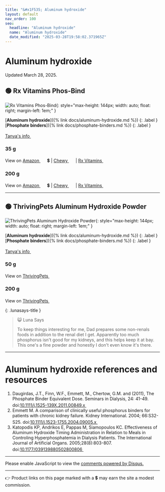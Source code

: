 ```yaml
---
title: "&#x1F535; Aluminum hydroxide"
layout: default
nav_order: 100
seo:
  headline: "Aluminum hydroxide"
  name: "Aluminum hydroxide"
  date_modified: "2025-03-28T19:58:02.371965Z"
---
```


# Aluminum hydroxide

Updated March 28, 2025.



## &#x1F7E2; Rx Vitamins Phos-Bind

![Rx Vitamins Phos-Bind](https://rxvitamins.com/cdn/shop/files/8926Phos-Bind35g.png?width=1220){: style="max-height: 144px; width: auto; float: right; margin-left: 1em;" }

[**Aluminum hydroxide**]({% link docs/aluminum-hydroxide.md %})
{: .label }
[**Phosphate binders**]({% link docs/phosphate-binders.md %})
{: .label }

 <a href="https://felinecrf.org/phosphorus_binders.htm#aloh_formulations" class="external" target="_blank">Tanya's info&nbsp;<svg width="18" height="18" viewBox="0 0 24 24"><use xlink:href="#svg-external-link"></use></svg></a>

### 35 g

View on <a href="https://www.amazon.com/dp/B0CX73HXPF/ref=nosim?tag=ckdcatsupplies-20" class="external" target="_blank">Amazon&nbsp;<svg width="18" height="18" viewBox="0 0 24 24"><use xlink:href="#svg-external-link"></use></svg></a> &#x1f4b2; &#124; <a href="https://www.chewy.com/dp/848134" class="external" target="_blank">Chewy&nbsp;<svg width="18" height="18" viewBox="0 0 24 24"><use xlink:href="#svg-external-link"></use></svg></a> &#124; <a href="https://rxvitamins.com/products/phos-bind-35-gm?variant=53425113006239" class="external" target="_blank">Rx Vitamins&nbsp;<svg width="18" height="18" viewBox="0 0 24 24"><use xlink:href="#svg-external-link"></use></svg></a>

### 200 g

View on <a href="https://www.amazon.com/dp/B0D2PKNP51/ref=nosim?tag=ckdcatsupplies-20" class="external" target="_blank">Amazon&nbsp;<svg width="18" height="18" viewBox="0 0 24 24"><use xlink:href="#svg-external-link"></use></svg></a> &#x1f4b2; &#124; <a href="https://www.chewy.com/dp/186061" class="external" target="_blank">Chewy&nbsp;<svg width="18" height="18" viewBox="0 0 24 24"><use xlink:href="#svg-external-link"></use></svg></a> &#124; <a href="https://rxvitamins.com/products/phos-bind-200-gm?variant=53424851189919" class="external" target="_blank">Rx Vitamins&nbsp;<svg width="18" height="18" viewBox="0 0 24 24"><use xlink:href="#svg-external-link"></use></svg></a>

* * *



## &#x1F7E2; ThrivingPets Aluminum Hydroxide Powder

![ThrivingPets Aluminum Hydroxide Powder](https://thrivingpets.com/cdn/shop/products/aloh3_50g_288x.jpg){: style="max-height: 144px; width: auto; float: right; margin-left: 1em;" }

[**Aluminum hydroxide**]({% link docs/aluminum-hydroxide.md %})
{: .label }
[**Phosphate binders**]({% link docs/phosphate-binders.md %})
{: .label }

 <a href="https://felinecrf.org/phosphorus_binders.htm#aluminium_hydroxide" class="external" target="_blank">Tanya's info&nbsp;<svg width="18" height="18" viewBox="0 0 24 24"><use xlink:href="#svg-external-link"></use></svg></a>

### 50 g

View on <a href="https://thrivingpets.com/products/thrivingpets-aluminum-hydroxide-powder-usp-50g-jar" class="external" target="_blank">ThrivingPets&nbsp;<svg width="18" height="18" viewBox="0 0 24 24"><use xlink:href="#svg-external-link"></use></svg></a>

### 200 g

View on <a href="https://thrivingpets.com/products/aluminum-hydroxide-powder-usp-200-gram-jar" class="external" target="_blank">ThrivingPets&nbsp;<svg width="18" height="18" viewBox="0 0 24 24"><use xlink:href="#svg-external-link"></use></svg></a>

{: .lunasays-title }
> &#x1F63A; Luna Says
>
> To keep things interesting for me, Dad prepares some non-renals foods in addition to the renal diet I get. Apparently too much phosphorus isn't good for my kidneys, and this helps keep it at bay. This one's a fine powder and honestly I don't even know it's there.

* * *


# Aluminum hydroxide references and resources

1.  Daugirdas, J.T., Finn, W.F., Emmett, M., Chertow, G.M. and (2011), The Phosphate Binder Equivalent Dose. Seminars in Dialysis, 24: 41-49. doi:<a href="https://doi.org/10.1111/j.1525-139X.2011.00849.x" class="external" target="_blank">10.1111/j.1525-139X.2011.00849.x&nbsp;<svg width="18" height="18" viewBox="0 0 24 24"><use xlink:href="#svg-external-link"></use></svg></a>
1.  Emmett M. A comparison of clinically useful phosphorus binders for patients with chronic kidney failure. Kidney International. 2004; 66:S32-S25. doi:<a href="https://doi.org/10.1111/j.1523-1755.2004.09005.x" class="external" target="_blank">10.1111/j.1523-1755.2004.09005.x&nbsp;<svg width="18" height="18" viewBox="0 0 24 24"><use xlink:href="#svg-external-link"></use></svg></a>
1.  Katopodis KP, Andrikos E, Pappas M, Siamopoulos KC. Effectiveness of Aluminum Hydroxide Timing Administration in Relation to Meals in Controling Hyperphosphatemia in Dialysis Patients. The International Journal of Artificial Organs. 2005;28(8):803-807. doi:<a href="https://doi.org/10.1177/039139880502800806" class="external" target="_blank">10.1177/039139880502800806&nbsp;<svg width="18" height="18" viewBox="0 0 24 24"><use xlink:href="#svg-external-link"></use></svg></a>

* * *

<div id="disqus_thread"></div>
<script>
    var disqus_config = function () {
      this.page.url = '{{ page.url | absolute_url }}';
      this.page.identifier = '{{ page.url | absolute_url }}';
    };
    (function() {
    var d = document, s = d.createElement('script');
    s.src = 'https://ckdcatsupplies.disqus.com/embed.js';
    s.setAttribute('data-timestamp', +new Date());
    (d.head || d.body).appendChild(s);
    })();
</script>
<noscript>Please enable JavaScript to view the <a href="https://disqus.com/?ref_noscript">comments powered by Disqus.</a></noscript>

* * *

&#x1F449; Product links on this page marked with a &#x1f4b2; may earn the site a modest commission.


<!-- Updated 2025-03-28 19:58:02.371965Z -->
